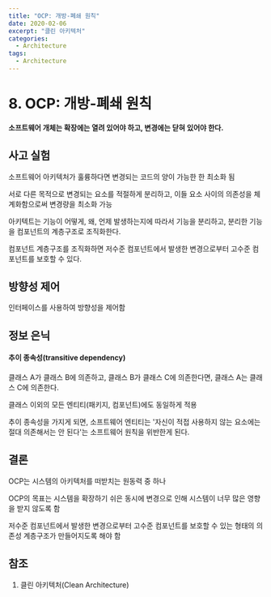 ```yaml
---
title: "OCP: 개방-폐쇄 원칙"
date: 2020-02-06
excerpt: "클린 아키텍처"
categories:
  - Architecture
tags:
  - Architecture
---
```


# 8. OCP: 개방-폐쇄 원칙

**소프트웨어 개체는 확장에는 열려 있어야 하고, 변경에는 닫혀 있어야 한다.**

## 사고 실험

소프트웨어 아키텍처가 훌륭하다면 변경되는 코드의 양이 가능한 한 최소화 됨

서로 다른 목적으로 변경되는 요소를 적절하게 분리하고, 이들 요소 사이의 의존성을 체계화함으로써 변경량을 최소화 가능



아키텍트는 기능이 어떻게, 왜, 언제 발생하는지에 따라서 기능을 분리하고, 분리한 기능을 컴포넌트의 계층구조로 조직화한다.

컴포넌트 계층구조를 조직화하면 저수준 컴포넌트에서 발생한 변경으로부터 고수준 컴포넌트를 보호할 수 있다.

## 방향성 제어

인터페이스를 사용하여 방향성을 제어함

## 정보 은닉

#### 추이 종속성(transitive dependency)

클래스 A가 클래스 B에 의존하고, 클래스 B가 클래스 C에 의존한다면, 클래스 A는 클래스 C에 의존한다.

클래스 이외의 모든 엔티티(패키지, 컴포넌트)에도 동일하게 적용

추이 종속성을 가지게 되면, 소프트웨어 엔티티는 '자신이 적접 사용하지 않는 요소에는 절대 의존해서는 안 된다'는 소프트웨어 원칙을 위반한게 된다.

## 결론

OCP는 시스템의 아키텍처를 떠받치는 원동력 중 하나

OCP의 목표는 시스템을 확장하기 쉬은 동시에 변경으로 인해 시스템이 너무 많은 영향을 받지 않도록 함

저수준 컴포넌트에서 발생한 변경으로부터 고수준 컴포넌트를 보호할 수 있는 형태의 의존성 계층구조가 만들어지도록 해야 함

## 참조

1. 클린 아키텍처(Clean Architecture)
